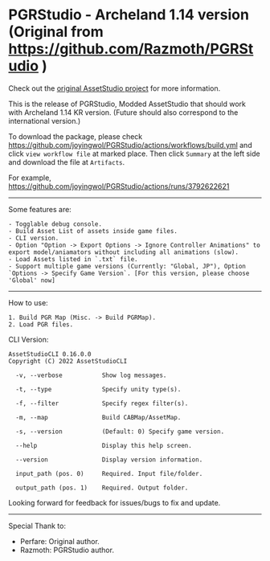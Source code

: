 # PGRStudio - Archeland 1.14 version (Original from https://github.com/Razmoth/PGRStudio )
Check out the [original AssetStudio project](https://github.com/Perfare/AssetStudio) for more information.

This is the release of PGRStudio, Modded AssetStudio that should work with Archeland 1.14 KR version. (Future should also correspond to the international version.)

To download the package, please check <https://github.com/joyingwol/PGRStudio/actions/workflows/build.yml> and click `view workflow file` at marked place.
Then click `Summary` at the left side and download the file at `Artifacts`.

For example, <https://github.com/joyingwol/PGRStudio/actions/runs/3792622621>
_____________________________________________________________________________________________________________________________

Some features are:
```
- Togglable debug console.
- Build Asset List of assets inside game files.
- CLI version.
- Option "Option -> Export Options -> Ignore Controller Animations" to export model/aniamators without including all animations (slow).
- Load Assets listed in `.txt` file.
- Support multiple game versions (Currently: "Global, JP"), Option `Options -> Specify Game Version`. [For this version, please choose 'Global' now]
```
_____________________________________________________________________________________________________________________________
How to use:

```
1. Build PGR Map (Misc. -> Build PGRMap).
2. Load PGR files.
```

CLI Version:
```
AssetStudioCLI 0.16.0.0
Copyright (C) 2022 AssetStudioCLI

  -v, --verbose           Show log messages.

  -t, --type              Specify unity type(s).

  -f, --filter            Specify regex filter(s).

  -m, --map               Build CABMap/AssetMap.

  -s, --version           (Default: 0) Specify game version.

  --help                  Display this help screen.

  --version               Display version information.

  input_path (pos. 0)     Required. Input file/folder.

  output_path (pos. 1)    Required. Output folder.
```

Looking forward for feedback for issues/bugs to fix and update.
_____________________________________________________________________________________________________________________________
Special Thank to:
- Perfare: Original author.
- Razmoth: PGRStudio author.
